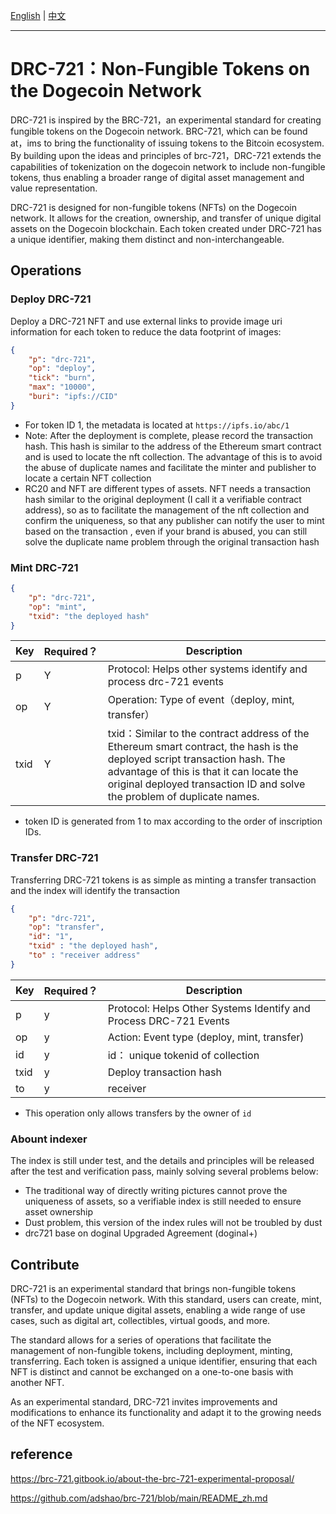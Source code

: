 [English](./README_en.md) | [中文](./README.md)

---

# DRC-721：Non-Fungible Tokens on the Dogecoin Network

DRC-721 is inspired by the BRC-721，an experimental standard for creating fungible tokens on the Dogecoin network. BRC-721, which can be found at，ims to bring the functionality of issuing tokens to the Bitcoin ecosystem.
By building upon the ideas and principles of brc-721，DRC-721 extends the capabilities of tokenization on the dogecoin network to include non-fungible tokens, thus enabling a broader range of digital asset management and value representation.

DRC-721 is designed for non-fungible tokens (NFTs) on the Dogecoin network. It allows for the creation, ownership, and transfer of unique digital assets on the Dogecoin blockchain. Each token created under DRC-721 has a unique identifier, making them distinct and non-interchangeable.

## Operations

### Deploy  DRC-721

Deploy a DRC-721 NFT and use external links to provide image uri information for each token to reduce the data footprint of images:

``` json
{
    "p": "drc-721",
    "op": "deploy",
    "tick": "burn",
    "max": "10000",
    "buri": "ipfs://CID"
}
```

* For token ID 1, the metadata is located at `https://ipfs.io/abc/1`
* Note: After the deployment is complete, please record the transaction hash. This hash is similar to the address of the Ethereum smart contract and is used to locate the nft collection. The advantage of this is to avoid the abuse of duplicate names and facilitate the minter and publisher to locate a certain NFT collection
* RC20 and NFT are different types of assets. NFT needs a transaction hash similar to the original deployment (I call it a verifiable contract address), so as to facilitate the management of the nft collection and confirm the uniqueness, so that any publisher can notify the user to mint based on the transaction , even if your brand is abused, you can still solve the duplicate name problem through the original transaction hash
### Mint DRC-721

``` json
{
    "p": "drc-721",
    "op": "mint",
    "txid": "the deployed hash"
}
```

| Key | Required？ | Description |
|---|---|---|
| p | Y | Protocol: Helps other systems identify and process drc-721 events |
| op | Y | Operation: Type of event（deploy, mint, transfer） |
| txid | Y | txid：Similar to the contract address of the Ethereum smart contract, the hash is the deployed script transaction hash. The advantage of this is that it can locate the original deployed transaction ID and solve the problem of duplicate names. |

* token ID is generated from 1 to max according to the order of inscription IDs.

### Transfer DRC-721

Transferring DRC-721 tokens is as simple as minting a transfer transaction and the index will identify the transaction

``` json
{
    "p": "drc-721",
    "op": "transfer",
    "id": "1",
    "txid" : "the deployed hash",
    "to" : "receiver address"
}
```

| Key | Required？ | Description |
|---|---|---|
| p | y | Protocol: Helps Other Systems Identify and Process DRC-721 Events |
| op | y | Action: Event type (deploy, mint, transfer) |
| id | y | id： unique tokenid of collection|
| txid | y | Deploy transaction hash |
| to | y | receiver |

* This operation only allows transfers by the owner of `id`
  
### Abount indexer

The index is still under test, and the details and principles will be released after the test and verification pass, mainly solving several problems below:

* The traditional way of directly writing pictures cannot prove the uniqueness of assets, so a verifiable index is still needed to ensure asset ownership
* Dust problem, this version of the index rules will not be troubled by dust
* drc721 base on  doginal Upgraded Agreement (doginal+)


## Contribute

DRC-721 is an experimental standard that brings non-fungible tokens (NFTs) to the Dogecoin network. With this standard, users can create, mint, transfer, and update unique digital assets, enabling a wide range of use cases, such as digital art, collectibles, virtual goods, and more.

The standard allows for a series of operations that facilitate the management of non-fungible tokens, including deployment, minting, transferring. Each token is assigned a unique identifier, ensuring that each NFT is distinct and cannot be exchanged on a one-to-one basis with another NFT.

As an experimental standard, DRC-721 invites improvements and modifications to enhance its functionality and adapt it to the growing needs of the NFT ecosystem.

## reference
https://brc-721.gitbook.io/about-the-brc-721-experimental-proposal/

https://github.com/adshao/brc-721/blob/main/README_zh.md
